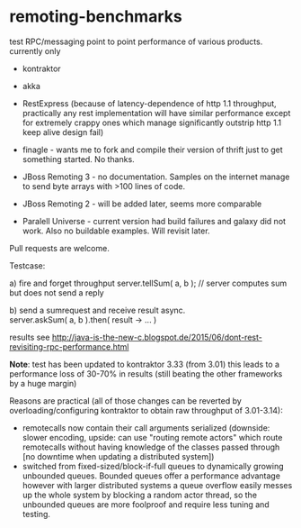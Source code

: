 # remoting-benchmarks

test RPC/messaging point to point performance of various products.
currently only
* kontraktor
* akka
* RestExpress (because of latency-dependence of http 1.1 throughput, practically any rest implementation 
will have similar performance except for extremely crappy ones which manage significantly outstrip 
http 1.1 keep alive design fail)

* finagle - wants me to fork and compile their version of thrift just to get something started. No thanks.
* JBoss Remoting 3 - no documentation. Samples on the internet manage to send byte arrays with >100 lines of code.
* JBoss Remoting 2 - will be added later, seems more comparable
* Paralell Universe - current version had build failures and galaxy did not work. Also no buildable examples. 
  Will revisit later.
  
Pull requests are welcome.

Testcase:

a) fire and forget throughput
server.tellSum( a, b ); // server computes sum but does not send a reply

b) send a sumrequest and receive result async.  
server.askSum( a, b ).then( result -> ... )

results see http://java-is-the-new-c.blogspot.de/2015/06/dont-rest-revisiting-rpc-performance.html

**Note**: test has been updated to kontraktor 3.33 (from 3.01) this leads to a performance loss of 30-70% in results (still beating the other frameworks by a huge margin)

Reasons are practical (all of those changes can be reverted by overloading/configuring kontraktor to obtain raw throughput of 3.01-3.14):

* remotecalls now contain their call arguments serialized (downside: slower encoding, upside: can use "routing remote actors" which route remotecalls without having knowledge of the classes passed through [no downtime when updating a distributed system])
* switched from fixed-sized/block-if-full queues to dynamically growing unbounded queues. Bounded queues offer a performance advantage however with larger distributed systems a queue overflow easily messes up the whole system by blocking a random actor thread, so the unbounded queues are more foolproof and require less tuning and testing.
